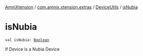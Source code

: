[AmniXtension](../../index.md) / [com.amnix.xtension.extras](../index.md) / [DeviceUtils](index.md) / [isNubia](./is-nubia.md)

# isNubia

`val isNubia: `[`Boolean`](https://kotlinlang.org/api/latest/jvm/stdlib/kotlin/-boolean/index.html)

If Device is a Nubia Device

